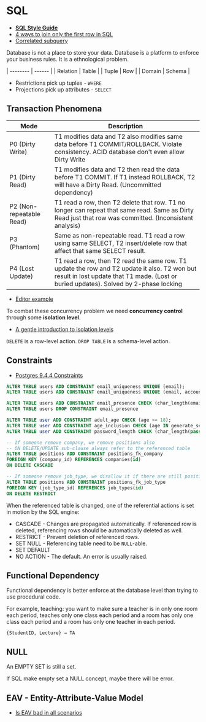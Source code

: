# SQL

* [**SQL Style Guide**](http://www.sqlstyle.guide/)
* [4 ways to join only the first row in SQL](https://www.periscope.io/blog/4-ways-to-join-only-the-first-row-in-sql.html)
* [Correlated subquery](https://en.wikipedia.org/wiki/Correlated_subquery)

Database is not a place to store your data. Database is a platform to enforce your business rules. It is a ethnological problem.

| -------- | ------ |
| Relation | Table  |
| Tuple    | Row    |
| Domain   | Schema |

* Restrictions pick up tuples - `WHERE`
* Projections pick up attributes - `SELECT`

## Transaction Phenomena

|           Mode           |                                                                                      Description                                                                                      |
| ------------------------ | ------------------------------------------------------------------------------------------------------------------------------------------------------------------------------------- |
| P0 (Dirty Write)         | T1 modifies data and T2 also modifies same data before T1 COMMIT/ROLLBACK. Violate consistency. ACID database don't even allow Dirty Write                                            |
| P1 (Dirty Read)          | T1 modifies data and T2 then read the data before T1 COMMIT. If T1 instead ROLLBACK, T2 will have a Dirty Read. (Uncommitted dependency)                                              |
| P2 (Non-repeatable Read) | T1 read a row, then T2 delete that row. T1 no longer can repeat that same read. Same as Dirty Read just that row was committed. (Inconsistent analysis)                               |
| P3 (Phantom)             | Same as non-repeatable read. T1 read a row using same SELECT, T2 insert/delete row that affect that same SELECT result.                                                               |
| P4 (Lost Update)         | T1 read a row, then T2 read the same row. T1 update the row and T2 update it also. T2 won but result in lost update that T1 made. (Lost or buried updates). Solved by 2-phase locking |

* [Editor example](https://technet.microsoft.com/en-us/library/aa213029(v=sql.80).aspx)

To combat these concurrency problem we need **concurrency control** through some **isolation level**.

* [A gentle introduction to isolation levels](https://blog.engineyard.com/2010/a-gentle-introduction-to-isolation-levels)


`DELETE` is a row-level action. `DROP TABLE` is a schema-level action.

## Constraints

* [Postgres 9.4.4 Constraints](http://www.postgresql.org/docs/9.4/static/ddl-constraints.html)

```sql
ALTER TABLE users ADD CONSTRAINT email_uniqueness UNIQUE (email);
ALTER TABLE users ADD CONSTRAINT email_uniqueness UNIQUE (email, account_id);

ALTER TABLE users ADD CONSTRAINT email_presence CHECK (char_length(email) > 0);
ALTER TABLE users DROP CONSTRAINT email_presence

ALTER TABLE user ADD CONSTRAINT adult_age CHECK (age >= 18);
ALTER TABLE user ADD CONSTRAINT age_inclusion CHECK (age IN generate_sequence(18, 65));
ALTER TABLE user ADD CONSTRAINT password_length CHECK (char_length(password) BETWEEN 6 AND 32)

-- If someone remove company, we remove positions also
-- ON DELETE/UPDATE sub-clause always refer to the referenced table
ALTER TABLE positions ADD CONSTRAINT positions_fk_company
FOREIGN KEY (company_id) REFERENCES companies(id)
ON DELETE CASCADE

-- If someone remove job_type, we disallow it if there are still positions referencing it
ALTER TABLE positions ADD CONSTRAINT positions_fk_job_type
FOREIGN KEY (job_type_id) REFERENCES job_types(id)
ON DELETE RESTRICT
```

When the referenced table is changed, one of the referential actions is set in motion by the SQL engine:

* CASCADE - Changes are propagated automatically. If referenced row is deleted, referencing rows should be automatically deleted as well.
* RESTRICT - Prevent deletion of referenced rows.
* SET NULL - Referencing table need to be `NULL`-able.
* SET DEFAULT
* NO ACTION - The default. An error is usually raised.

## Functional Dependency

Functional dependency is better enforce at the database level than trying to use procedural code.

For example, teaching: you want to make sure a teacher is in only one room each period, teaches only one class each period and a room has only one class each period and a room has only one teacher in each period.

```
{StudentID, Lecture} → TA
```

## NULL

An EMPTY SET is still a set.

If SQL make empty set a NULL concept, maybe there will be error.

## EAV - Entity-Attribute-Value Model

* [Is EAV bad in all scenarios](http://programmers.stackexchange.com/questions/93124/eav-is-it-really-bad-in-all-scenarios)